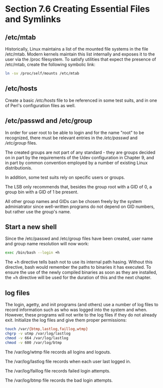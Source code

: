 # Section 7.6 Creating Essential Files and Symlinks

## /etc/mtab
Historically, Linux maintains a list of the mounted file systems in the file
/etc/mtab. Modern kernels maintain this list internally and exposes it to the
user via the /proc filesystem. To satisfy utilities that expect the presence of
/etc/mtab, create the following symbolic link:
```bash
ln -sv /proc/self/mounts /etc/mtab
```

## /etc/hosts
Create a basic */etc/hosts* file to be referenced in some test suits, and in one
of Perl's configuration files as well.

## /etc/passwd and /etc/group
In order for user root to be able to login and for the name "root" to be
recognized, there must be relevant entries in the */etc/passwd* and */etc/group*
files.

The created groups are not part of any standard - they are groups decided on in
part by the requirements of the Udev configuration in Chapter 9, and in part by
common convention employed by a number of existing Linux distributionis.

In addition, some test suits rely on specific users or groups.

The LSB only recommends that, besides the group root with a GID of 0, a group
bin with a GID of 1 be present.

All other group names and GIDs can be chosen freely by the system adminiatrator
since well-written programs do not depend on GID numbers, but rather use the
group's name.

## Start a new shell
Since the /etc/passwd and /etc/group files have been created, user name and
group name resolution will now work:
```bash
exec /bin/bash --login +h
```
The +h directive tells bash not to use its internal path hasing. Without this
directive, bash would remember the paths to binaries it has executed. To ensure
the use of the newly compiled binaries as soon as they are installed, the +h
directive will be used for the duration of this and the next chapter.

## log files
The login, agetty, and init programs (and others) use a number of log files to
record information such as who was logged into the system and when. However,
these programs will not write to the log files if they do not already exit.
Initialize the log files and give them proper permissions:
```bash
touch /var/{btmp,lastlog,faillog,wtmp}
chgrp -v utmp /var/log/lastlog
chmod -v 664 /var/log/lastlog
chmod -v 600 /var/log/btmp
```
The /var/log/wtmp file records all logins and logouts.

The /var/log/lastlog file records when each user last logged in.

The /var/log/faillog file records failed login attempts.

The /var/log/btmp file records the bad login attempts.
